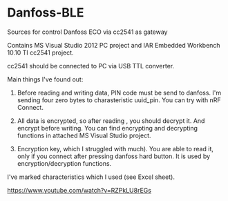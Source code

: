 # Danfoss-BLE
Sources for control Danfoss ECO via cc2541 as gateway

Contains MS Visual Studio 2012 PC project and IAR Embedded Workbench 10.10 TI cc2541 project.

cc2541 should be connected to PC via USB TTL converter.

Main things I've found out:
1) Before reading and writing data,  PIN code must be send to danfoss.
I'm sending four zero bytes to charasteristic uuid_pin. You can try with nRF Connect.

2) All data is encrypted, so after reading , you should decrypt it.
And encrypt before writing. You can find encrypting and decrypting
functions in attached MS Visual Studio project.

3) Encryption key, which I struggled with much). You are able to read it,
only if you connect after pressing danfoss hard button.
It is used by encryption/decryption functions.

I've marked characteristics which I used (see Excel sheet). 

https://www.youtube.com/watch?v=RZPkLU8rEGs
